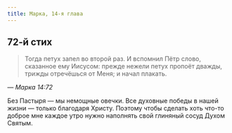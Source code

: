 ```yaml
---
title: Марка, 14-я глава
---
```


## 72-й стих

> Тогда петух запел во второй раз. И вспомнил Пётр слово, сказанное ему Иисусом: прежде нежели петух пропоёт дважды,
> трижды отречёшься от Меня; и начал плакать.

— <cite>Марка&nbsp;14:72</cite>

Без Пастыря — мы немощные овечки. Все духовные победы в нашей жизни — только благодаря Христу. Поэтому чтобы сделать
хоть что-то доброе мне каждое утро нужно наполнять свой глиняный сосуд Духом Святым.

